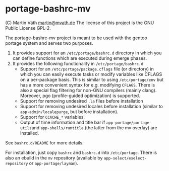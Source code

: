 # portage-bashrc-mv

(C) Martin Väth <martin@mvath.de>
The license of this project is the GNU Public License GPL-2.

The portage-bashrc-mv project is meant to be used with the
gentoo portage system and serves two purposes.

1. It provides support for an ```/etc/portage/bashrc.d``` directory in which
   you can define functions which are executed during emerge phases.
2. It provides the following functionality in ```/etc/portage/bashrc.d```
   - Support for an ```/etc/portage/package.cflags``` file (or directory)
     in which you can easily execute tasks or modify variables like CFLAGS
     on a per-package basis.
     This is similar to using ```/etc/portage/env``` but has a more
     convenient syntax for e.g. modifying ```CFLAGS```.
     There is also a special flag filtering for non-GNU compilers
     (mainly clang).
     Moreover, pgo (profile-guided optimization) is supported.
   - Support for removing undesired ```.la``` files before installation
   - Support for removing undesired locales before installation
     (similar to ```app-admin/localepurge```, but before installation).
   - Support for ```CCACHE_*``` variables.
   - Output of time information and title bar if
     ```app-portage/portage-utils```and ```app-shells/runtitle```
     (the latter from the mv overlay) are installed.

See ```bashrc.d/README``` for more details.

For installation, just copy ```bashrc``` and ```bashrc.d``` into
```/etc/portage```.
There is also an ebuild in the ```mv``` repository
(available by ```app-select/eselect-repository``` or ```app-portage/layman```).
